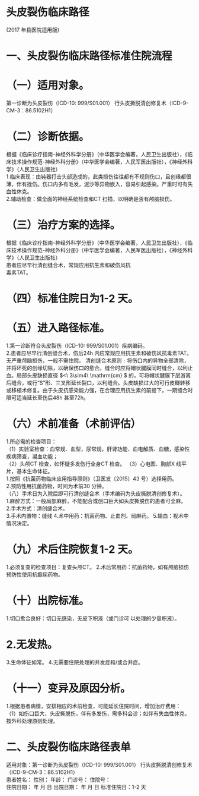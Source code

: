 # 头皮裂伤临床路径  
(2017 年县医院适用版)  
# 一、头皮裂伤临床路径标准住院流程  
# （一）适用对象。  
第一诊断为头皮裂伤（ICD-10: 999/S01.001） 行头皮撕脱清创修复术（ICD-9-CM-3：86.5102H1）  
# （二）诊断依据。  
根据《临床诊疗指南-神经外科学分册》（中华医学会编著，人民卫生出版社），《临床技术操作规范-神经外科分册》（中华医学会编著，人民军医出版社），《神经外科学》（人民卫生出版社）  
1.临床表现：由钝器打击头部造成的，此类损伤往往都有不规则伤口，且创缘都很薄，伴有挫伤。伤口内多有毛发，泥沙等异物嵌入，容易引起感染。严重时可有失血性休克。  
2.辅助检查：做全面的神经系统检查和CT 扫描，以明确是否有颅脑损伤。  
# （三）治疗方案的选择。  
根据《临床诊疗指南-神经外科学分册》（中华医学会编著，人民卫生出版社），《临床技术操作规范-神经外科分册》（中华医学会编著，人民军医出版社），《神经外科学》（人民卫生出版社）  
患者应尽早行清创缝合术，常规应用抗生素和破伤风抗  
毒素TAT。  
# （四）标准住院日为1-2 天。  
# （五）进入路径标准。  
1.第一诊断符合头皮裂伤（ICD-10: 999/S01.001）疾病编码。  
2.患者应尽早行清创缝合术，伤后24h 内应常规应用抗生素和破伤风抗毒素TAT。无严重颅脑损伤，一般不需住院。 清创缝合术原则﹕将伤口内的异物全部清除，并将坏死的创缘切除，以确保伤口的愈合。缝合时应将帽状腱膜同时缝合，以利止血。局部头皮缺损直径 $<\ 3\sim4\ \mathrm{cm} $ 的，可将帽状腱膜下层游离后缝合，或行“S”形、三叉形延长裂口，以利缝合。头皮缺损过大的可行皮瓣转移或移植术修复。由于头皮抗感染能力强，在合理应用抗生素的前提下，一期缝合时限可适当延长至伤后48h 甚至72h。  
# （六）术前准备（术前评估）  
1.所必需的检查项目：  
（1）实验室检查：血常规、血型，尿常规，肝肾功能、血电解质、血糖，感染性疾病筛查，凝血功能；  
（2）头颅CT 检查，如怀疑多发伤行全身CT 检查。 （3）心电图、胸部X 线平片，基本生命体征。  
1.按照《抗菌药物临床应用指导原则》（卫医发〔2015〕43 号）选择用药。  
2.预防性用抗菌药物，时间为术前30 分钟。  
（八）手术日为入院后即可行清创缝合术（手术编码为头皮撕脱清创修复术）。  
1.麻醉方式：一般局部麻醉，不能配合或创口巨大如头皮撕脱伤的患者可全麻。  
2.手术方式：清创缝合术。  
3.手术内置物：缝线 4.术中用药：抗菌药物、止血剂、局麻药。 5.输血：视术中情况决定。  
# （九）术后住院恢复1-2 天。  
1.必须复查的检查项目：复查头颅CT。 2.术后常用药：抗菌药物，如有颅脑损伤预防性使用抗癫痫药物。  
# （十）出院标准。  
1.切口愈合良好：切口无感染，无皮下积液（或门诊可 以处理的少量积液）。  
# 2.无发热。  
3.生命体征如常。 4.无需要住院处理的并发症和/或合并症。  
# （十一）变异及原因分析。  
1.根据患者病情，安排相应的术前检查，可能延长住院时间，增加治疗费用：  
（1）如伤口巨大、头皮撕脱伤，伴有多发伤，需多科会诊；如伴有失血性休克，按外科处理原则处理。  
# 二、头皮裂伤临床路径表单  
适用对象：第一诊断为头皮裂伤（ICD-10: 999/S01.001） 行头皮撕脱清创修复术（ICD-9-CM-3：86.5102H1）  
患者姓名：           性别：    年龄：    门诊号：       住院号：  
住院日期：   年  月  日    出院日期：   年  月   日     标准住院日：1-2 天  
